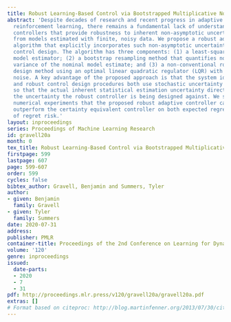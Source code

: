 ```yaml
---
title: Robust Learning-Based Control via Bootstrapped Multiplicative Noise
abstract: 'Despite decades of research and recent progress in adaptive control and
  reinforcement learning, there remains a fundamental lack of understanding in designing
  controllers that provide robustness to inherent non-asymptotic uncertainties arising
  from models estimated with finite, noisy data. We propose a robust adaptive control
  algorithm that explicitly incorporates such non-asymptotic uncertainties into the
  control design. The algorithm has three components: (1) a least-squares nominal
  model estimator; (2) a bootstrap resampling method that quantifies non-asymptotic
  variance of the nominal model estimate; and (3) a non-conventional robust control
  design method using an optimal linear quadratic regulator (LQR) with multiplicative
  noise. A key advantage of the proposed approach is that the system identification
  and robust control design procedures both use stochastic uncertainty representations,
  so that the actual inherent statistical estimation uncertainty directly aligns with
  the uncertainty the robust controller is being designed against. We show through
  numerical experiments that the proposed robust adaptive controller can significantly
  outperform the certainty equivalent controller on both expected regret and measures
  of regret risk.'
layout: inproceedings
series: Proceedings of Machine Learning Research
id: gravell20a
month: 0
tex_title: Robust Learning-Based Control via Bootstrapped Multiplicative Noise
firstpage: 599
lastpage: 607
page: 599-607
order: 599
cycles: false
bibtex_author: Gravell, Benjamin and Summers, Tyler
author:
- given: Benjamin
  family: Gravell
- given: Tyler
  family: Summers
date: 2020-07-31
address: 
publisher: PMLR
container-title: Proceedings of the 2nd Conference on Learning for Dynamics and Control
volume: '120'
genre: inproceedings
issued:
  date-parts:
  - 2020
  - 7
  - 31
pdf: http://proceedings.mlr.press/v120/gravell20a/gravell20a.pdf
extras: []
# Format based on citeproc: http://blog.martinfenner.org/2013/07/30/citeproc-yaml-for-bibliographies/
---
```

